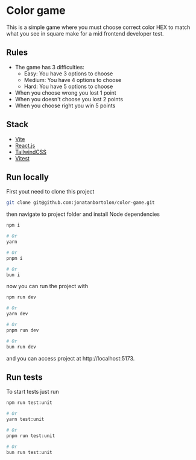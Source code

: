 # Color game

This is a simple game where you must choose correct color HEX to match what you see in square make for a mid frontend developer test.


## Rules
   -  The game has 3 difficulties:
      -  Easy: You have 3 options to choose
      -  Medium: You have 4 options to choose
      -  Hard: You have 5 options to choose
   - When you choose wrong you lost 1 point
   - When you doesn't choose you lost 2 points
   - When you choose right you win 5 points

## Stack
   -  [Vite](https://vitejs.dev)
   -  [React.js](https://react.dev)
   -  [TailwindCSS](https://tailwindcss.com)
   -  [Vitest](https://vitest.dev)

## Run locally

First yout need to clone this project

```bash
git clone git@github.com:jonatanbortolon/color-game.git
```

then navigate to project folder and install Node dependencies

```bash
npm i

# Or
yarn

# Or
pnpm i

# Or
bun i
```

now you can run the project with

```bash
npm run dev

# Or
yarn dev

# Or
pnpm run dev

# Or
bun run dev
```

and you can access project at http://localhost:5173.

## Run tests

To start tests just run

```bash
npm run test:unit

# Or
yarn test:unit

# Or
pnpm run test:unit

# Or
bun run test:unit
```